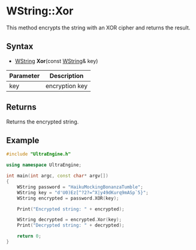 # WString::Xor

This method encrypts the string with an XOR cipher and returns the result.

## Syntax

- [WString](WString.md) **Xor**(const [WString](WString.md)& key)

| Parameter | Description |
| --- | --- |
| key | encryption key |

## Returns

Returns the encrypted string.

## Example

```c++
#include "UltraEngine.h"

using namespace UltraEngine;

int main(int argc, const char* argv[])
{
    WString password = "HaikuMockingBonanzaTumble";
    WString key = "d'U0)Ez[^?2?=^X|y49dKurq9mASp`5}";
    WString encrypted = password.XOR(key);

    Print("Encrypted string: " + encrypted);

    WString decrypted = encrypted.Xor(key);
    Print("Decrypted string: " + decrypted);

    return 0;
}
```
